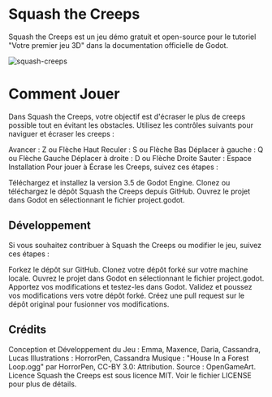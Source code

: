 # Squash the Creeps
Squash the Creeps est un jeu démo gratuit et open-source pour le tutoriel "Votre premier jeu 3D" dans la documentation officielle de Godot.

![squash-creeps](https://user-images.githubusercontent.com/12694995/99914544-b2815f80-2cc3-11eb-9fc3-46b61d2083f5.png)

# Comment Jouer
Dans Squash the Creeps, votre objectif est d'écraser le plus de creeps possible tout en évitant les obstacles. Utilisez les contrôles suivants pour naviguer et écraser les creeps :

Avancer : Z ou Flèche Haut
Reculer : S ou Flèche Bas
Déplacer à gauche : Q ou Flèche Gauche
Déplacer à droite : D ou Flèche Droite
Sauter : Espace
Installation
Pour jouer à Écrase les Creeps, suivez ces étapes :

Téléchargez et installez la version 3.5 de Godot Engine.
Clonez ou téléchargez le dépôt Squash the Creeps depuis GitHub.
Ouvrez le projet dans Godot en sélectionnant le fichier project.godot.

## Développement
Si vous souhaitez contribuer à Squash the Creeps ou modifier le jeu, suivez ces étapes :

Forkez le dépôt sur GitHub.
Clonez votre dépôt forké sur votre machine locale.
Ouvrez le projet dans Godot en sélectionnant le fichier project.godot.
Apportez vos modifications et testez-les dans Godot.
Validez et poussez vos modifications vers votre dépôt forké.
Créez une pull request sur le dépôt original pour fusionner vos modifications.

## Crédits
Conception et Développement du Jeu : Emma, Maxence, Daria, Cassandra, Lucas
Illustrations : HorrorPen, Cassandra
Musique : "House In a Forest Loop.ogg" par HorrorPen, CC-BY 3.0: Attribution. Source : OpenGameArt.
Licence
Squash the Creeps est sous licence MIT. Voir le fichier LICENSE pour plus de détails.
